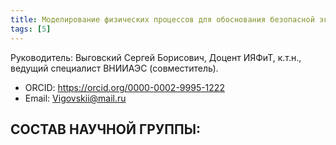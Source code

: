```yaml
---
title: Моделирование физических процессов для обоснования безопасной эксплуатации ядерно-энергетических установок
tags: [5]
---
```


Руководитель: Выговский Сергей Борисович, Доцент ИЯФиТ, к.т.н., ведущий специалист ВНИИАЭС (совместитель).

- ORCID: https://orcid.org/0000-0002-9995-1222
- Email: Vigovskii@mail.ru
## СОСТАВ НАУЧНОЙ ГРУППЫ:
